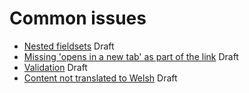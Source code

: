# Common issues

- [Nested fieldsets](https://github.com/hmrc/accessibility/blob/master/docs/common-issues/nested-fieldsets.md) Draft
- [Missing 'opens in a new tab' as part of the link](https://github.com/hmrc/accessibility/blob/master/docs/common-issues/open-in-new-window-links.md) Draft
- [Validation](https://github.com/hmrc/accessibility/blob/master/docs/common-issues/validation.md) Draft
- [Content not translated to Welsh](https://github.com/hmrc/accessibility/blob/master/docs/common-issues/welsh-translations.md) Draft

